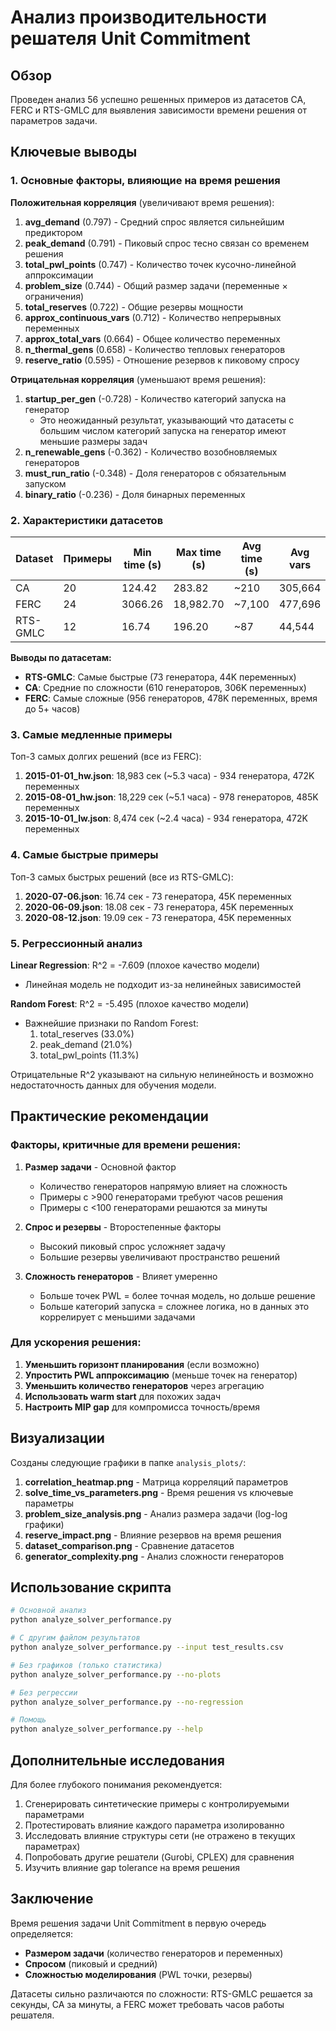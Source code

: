 # Анализ производительности решателя Unit Commitment

## Обзор

Проведен анализ 56 успешно решенных примеров из датасетов CA, FERC и RTS-GMLC для выявления зависимости времени решения
от параметров задачи.

## Ключевые выводы

### 1. Основные факторы, влияющие на время решения

**Положительная корреляция** (увеличивают время решения):

1. **avg_demand** (0.797) - Средний спрос является сильнейшим предиктором
2. **peak_demand** (0.791) - Пиковый спрос тесно связан со временем решения
3. **total_pwl_points** (0.747) - Количество точек кусочно-линейной аппроксимации
4. **problem_size** (0.744) - Общий размер задачи (переменные × ограничения)
5. **total_reserves** (0.722) - Общие резервы мощности
6. **approx_continuous_vars** (0.712) - Количество непрерывных переменных
7. **approx_total_vars** (0.664) - Общее количество переменных
8. **n_thermal_gens** (0.658) - Количество тепловых генераторов
9. **reserve_ratio** (0.595) - Отношение резервов к пиковому спросу

**Отрицательная корреляция** (уменьшают время решения):

1. **startup_per_gen** (-0.728) - Количество категорий запуска на генератор
    - Это неожиданный результат, указывающий что датасеты с большим числом категорий запуска на генератор имеют меньшие
      размеры задач
2. **n_renewable_gens** (-0.362) - Количество возобновляемых генераторов
3. **must_run_ratio** (-0.348) - Доля генераторов с обязательным запуском
4. **binary_ratio** (-0.236) - Доля бинарных переменных

### 2. Характеристики датасетов

| Dataset  | Примеры | Min time (s) | Max time (s) | Avg time (s) | Avg vars | Avg gens |
|----------|---------|--------------|--------------|--------------|----------|----------|
| CA       | 20      | 124.42       | 283.82       | ~210         | 305,664  | 610      |
| FERC     | 24      | 3066.26      | 18,982.70    | ~7,100       | 477,696  | 956      |
| RTS-GMLC | 12      | 16.74        | 196.20       | ~87          | 44,544   | 73       |

**Выводы по датасетам:**

- **RTS-GMLC**: Самые быстрые (73 генератора, 44K переменных)
- **CA**: Средние по сложности (610 генераторов, 306K переменных)
- **FERC**: Самые сложные (956 генераторов, 478K переменных, время до 5+ часов)

### 3. Самые медленные примеры

Топ-3 самых долгих решений (все из FERC):

1. **2015-01-01_hw.json**: 18,983 сек (~5.3 часа) - 934 генератора, 472K переменных
2. **2015-08-01_hw.json**: 18,229 сек (~5.1 часа) - 978 генераторов, 485K переменных
3. **2015-10-01_lw.json**: 8,474 сек (~2.4 часа) - 934 генератора, 472K переменных

### 4. Самые быстрые примеры

Топ-3 самых быстрых решений (все из RTS-GMLC):

1. **2020-07-06.json**: 16.74 сек - 73 генератора, 45K переменных
2. **2020-06-09.json**: 18.08 сек - 73 генератора, 45K переменных
3. **2020-08-12.json**: 19.09 сек - 73 генератора, 45K переменных

### 5. Регрессионный анализ

**Linear Regression**: R^2 = -7.609 (плохое качество модели)

- Линейная модель не подходит из-за нелинейных зависимостей

**Random Forest**: R^2 = -5.495 (плохое качество модели)

- Важнейшие признаки по Random Forest:
    1. total_reserves (33.0%)
    2. peak_demand (21.0%)
    3. total_pwl_points (11.3%)

Отрицательные R^2 указывают на сильную нелинейность и возможно недостаточность данных для обучения модели.

## Практические рекомендации

### Факторы, критичные для времени решения:

1. **Размер задачи** - Основной фактор
    - Количество генераторов напрямую влияет на сложность
    - Примеры с >900 генераторами требуют часов решения
    - Примеры с <100 генераторами решаются за минуты

2. **Спрос и резервы** - Второстепенные факторы
    - Высокий пиковый спрос усложняет задачу
    - Большие резервы увеличивают пространство решений

3. **Сложность генераторов** - Влияет умеренно
    - Больше точек PWL = более точная модель, но дольше решение
    - Больше категорий запуска = сложнее логика, но в данных это коррелирует с меньшими задачами

### Для ускорения решения:

1. **Уменьшить горизонт планирования** (если возможно)
2. **Упростить PWL аппроксимацию** (меньше точек на генератор)
3. **Уменьшить количество генераторов** через агрегацию
4. **Использовать warm start** для похожих задач
5. **Настроить MIP gap** для компромисса точность/время

## Визуализации

Созданы следующие графики в папке `analysis_plots/`:

1. **correlation_heatmap.png** - Матрица корреляций параметров
2. **solve_time_vs_parameters.png** - Время решения vs ключевые параметры
3. **problem_size_analysis.png** - Анализ размера задачи (log-log графики)
4. **reserve_impact.png** - Влияние резервов на время решения
5. **dataset_comparison.png** - Сравнение датасетов
6. **generator_complexity.png** - Анализ сложности генераторов

## Использование скрипта

```bash
# Основной анализ
python analyze_solver_performance.py

# С другим файлом результатов
python analyze_solver_performance.py --input test_results.csv

# Без графиков (только статистика)
python analyze_solver_performance.py --no-plots

# Без регрессии
python analyze_solver_performance.py --no-regression

# Помощь
python analyze_solver_performance.py --help
```

## Дополнительные исследования

Для более глубокого понимания рекомендуется:

1. Сгенерировать синтетические примеры с контролируемыми параметрами
2. Протестировать влияние каждого параметра изолированно
3. Исследовать влияние структуры сети (не отражено в текущих параметрах)
4. Попробовать другие решатели (Gurobi, CPLEX) для сравнения
5. Изучить влияние gap tolerance на время решения

## Заключение

Время решения задачи Unit Commitment в первую очередь определяется:

- **Размером задачи** (количество генераторов и переменных)
- **Спросом** (пиковый и средний)
- **Сложностью моделирования** (PWL точки, резервы)

Датасеты сильно различаются по сложности: RTS-GMLC решается за секунды, CA за минуты, а FERC может требовать часов
работы решателя.
